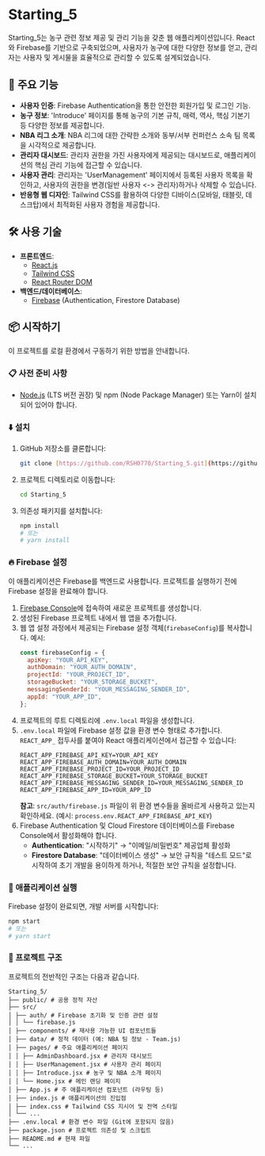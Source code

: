 # Starting_5

Starting_5는 농구 관련 정보 제공 및 관리 기능을 갖춘 웹 애플리케이션입니다. React와 Firebase를 기반으로 구축되었으며, 사용자가 농구에 대한 다양한 정보를 얻고, 관리자는 사용자 및 게시물을 효율적으로 관리할 수 있도록 설계되었습니다.

## 🚀 주요 기능

- **사용자 인증**: Firebase Authentication을 통한 안전한 회원가입 및 로그인 기능.
- **농구 정보**: 'Introduce' 페이지를 통해 농구의 기본 규칙, 매력, 역사, 핵심 기본기 등 다양한 정보를 제공합니다.
- **NBA 리그 소개**: NBA 리그에 대한 간략한 소개와 동부/서부 컨퍼런스 소속 팀 목록을 시각적으로 제공합니다.
- **관리자 대시보드**: 관리자 권한을 가진 사용자에게 제공되는 대시보드로, 애플리케이션의 핵심 관리 기능에 접근할 수 있습니다.
- **사용자 관리**: 관리자는 'UserManagement' 페이지에서 등록된 사용자 목록을 확인하고, 사용자의 권한을 변경(일반 사용자 <-> 관리자)하거나 삭제할 수 있습니다.
- **반응형 웹 디자인**: Tailwind CSS를 활용하여 다양한 디바이스(모바일, 태블릿, 데스크탑)에서 최적화된 사용자 경험을 제공합니다.

## 🛠️ 사용 기술

- **프론트엔드**:
  - [React.js](https://react.dev/)
  - [Tailwind CSS](https://tailwindcss.com/)
  - [React Router DOM](https://reactrouter.com/en/main)
- **백엔드/데이터베이스**:
  - [Firebase](https://firebase.google.com/) (Authentication, Firestore Database)

## 📦 시작하기

이 프로젝트를 로컬 환경에서 구동하기 위한 방법을 안내합니다.

### 📋 사전 준비 사항

- [Node.js](https://nodejs.org/en/download/) (LTS 버전 권장) 및 npm (Node Package Manager) 또는 Yarn이 설치되어 있어야 합니다.

### ⬇️ 설치

1.  GitHub 저장소를 클론합니다:
    ```bash
    git clone [https://github.com/RSH0770/Starting_5.git](https://github.com/RSH0770/Starting_5.git)
    ```
2.  프로젝트 디렉토리로 이동합니다:
    ```bash
    cd Starting_5
    ```
3.  의존성 패키지를 설치합니다:
    ```bash
    npm install
    # 또는
    # yarn install
    ```

### 🔥 Firebase 설정

이 애플리케이션은 Firebase를 백엔드로 사용합니다. 프로젝트를 실행하기 전에 Firebase 설정을 완료해야 합니다.

1.  [Firebase Console](https://console.firebase.google.com/)에 접속하여 새로운 프로젝트를 생성합니다.
2.  생성된 Firebase 프로젝트 내에서 웹 앱을 추가합니다.
3.  웹 앱 설정 과정에서 제공되는 Firebase 설정 객체(`firebaseConfig`)를 복사합니다. 예시:
    ```javascript
    const firebaseConfig = {
      apiKey: "YOUR_API_KEY",
      authDomain: "YOUR_AUTH_DOMAIN",
      projectId: "YOUR_PROJECT_ID",
      storageBucket: "YOUR_STORAGE_BUCKET",
      messagingSenderId: "YOUR_MESSAGING_SENDER_ID",
      appId: "YOUR_APP_ID",
    };
    ```
4.  프로젝트의 루트 디렉토리에 `.env.local` 파일을 생성합니다.
5.  `.env.local` 파일에 Firebase 설정 값을 환경 변수 형태로 추가합니다. `REACT_APP_` 접두사를 붙여야 React 애플리케이션에서 접근할 수 있습니다:
    ```
    REACT_APP_FIREBASE_API_KEY=YOUR_API_KEY
    REACT_APP_FIREBASE_AUTH_DOMAIN=YOUR_AUTH_DOMAIN
    REACT_APP_FIREBASE_PROJECT_ID=YOUR_PROJECT_ID
    REACT_APP_FIREBASE_STORAGE_BUCKET=YOUR_STORAGE_BUCKET
    REACT_APP_FIREBASE_MESSAGING_SENDER_ID=YOUR_MESSAGING_SENDER_ID
    REACT_APP_FIREBASE_APP_ID=YOUR_APP_ID
    ```
    **참고**: `src/auth/firebase.js` 파일이 위 환경 변수들을 올바르게 사용하고 있는지 확인하세요. (예시: `process.env.REACT_APP_FIREBASE_API_KEY`)
6.  Firebase Authentication 및 Cloud Firestore 데이터베이스를 Firebase Console에서 활성화해야 합니다.
    - **Authentication**: "시작하기" → "이메일/비밀번호" 제공업체 활성화
    - **Firestore Database**: "데이터베이스 생성" → 보안 규칙을 "테스트 모드"로 시작하여 초기 개발을 용이하게 하거나, 적절한 보안 규칙을 설정합니다.

### 🚀 애플리케이션 실행

Firebase 설정이 완료되면, 개발 서버를 시작합니다:

```bash
npm start
# 또는
# yarn start
```

### 📂 프로젝트 구조

프로젝트의 전반적인 구조는 다음과 같습니다.

```
Starting_5/
├── public/ # 공용 정적 자산
├── src/
│ ├── auth/ # Firebase 초기화 및 인증 관련 설정
│ │ └── firebase.js
│ ├── components/ # 재사용 가능한 UI 컴포넌트들
│ ├── data/ # 정적 데이터 (예: NBA 팀 정보 - Team.js)
│ ├── pages/ # 주요 애플리케이션 페이지
│ │ ├── AdminDashboard.jsx # 관리자 대시보드
│ │ ├── UserManagement.jsx # 사용자 관리 페이지
│ │ ├── Introduce.jsx # 농구 및 NBA 소개 페이지
│ │ └── Home.jsx # 메인 랜딩 페이지
│ ├── App.js # 주 애플리케이션 컴포넌트 (라우팅 등)
│ ├── index.js # 애플리케이션의 진입점
│ ├── index.css # Tailwind CSS 지시어 및 전역 스타일
│ └── ...
├── .env.local # 환경 변수 파일 (Git에 포함되지 않음)
├── package.json # 프로젝트 의존성 및 스크립트
├── README.md # 현재 파일
└── ...
```
